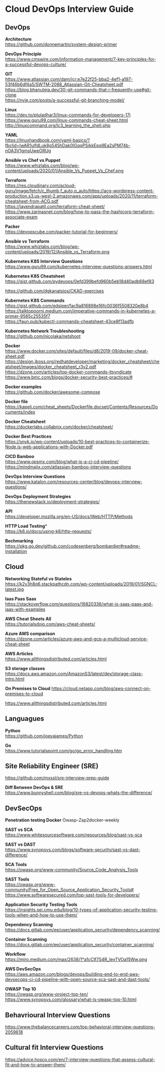 # Cloud DevOps Interview Guide

## DevOps 

**Architecture**<br />https://github.com/donnemartin/system-design-primer

**DevOps Principle**<br />https://www.cmswire.com/information-management/7-key-principles-for-a-successful-devops-culture/

**GIT**<br/>
https://www.atlassian.com/dam/jcr:e7e22f25-bba2-4ef1-a197-53f46b6df4a5/SWTM-2088_Atlassian-Git-Cheatsheet.pdf<br/>
https://blog.bhanuteja.dev/30-git-commands-that-i-frequently-use#git-clone<br/>
https://nvie.com/posts/a-successful-git-branching-model/<br/>


**Linux**<br/>
https://dev.to/ptuladhar3/linux-commands-for-developers-17j<br/>
https://www.guru99.com/linux-commands-cheat-sheet.html<br/>
http://linuxcommand.org/lc3_learning_the_shell.php<br/>

**YAML**<br/>
https://linuxhandbook.com/yaml-basics/?fbclid=IwAR1ulfdLuk8g545hDak0IGqqPSikkEpq9Ea2sPM74b-nOA3V1gmsUweORUg

**Ansible vs Chef vs Puppet**<br/>
https://www.whizlabs.com/blog/wp-content/uploads/2020/01/Ansible_Vs_Puppet_Vs_Chef.png

**Terraform**<br/>
https://res.cloudinary.com/acloud-guru/image/fetch/c_thumb,f_auto,q_auto/https://acg-wordpress-content-production.s3.us-west-2.amazonaws.com/app/uploads/2020/11/terraform-cheatsheet-from-ACG.pdf<br/>
https://jayendrapatil.com/terraform-cheat-sheet/<br/>
https://www.zarinasnet.com/blog/how-to-pass-the-hashicorp-terraform-associate-exam<br/>

**Packer**<br/>
https://devopscube.com/packer-tutorial-for-beginners/<br/>

**Ansible vs Terraform**<br/>
https://www.whizlabs.com/blog/wp-content/uploads/2019/12/Ansible_vs_Terraform.png<br/>

**Kubernetes K8S Interview Questions**<br/>
https://www.guru99.com/kubernetes-interview-questions-answers.html<br/>

**Kubernetes K8S Cheatsheet**<br/>
https://gist.github.com/pydevops/0efd399befd960b5eb18d40adb68ef83<br/>

https://github.com/dgkanatsios/CKAD-exercises<br/>

**Kubernetes K8S Commands**<br/>
https://gist.github.com/edsiper/fac9a816898e16fc0036f5508320e8b4<br/>
https://talktopoorni.medium.com/imperative-commands-in-kubernetes-a-primer-9565c25535f7<br/>
https://faun.pub/kubectl-commands-cheatsheet-43ce8f13adfb<br/>

**Kubernetes Network Troubleshooting**<br/>
https://github.com/nicolaka/netshoot

**Docker**<br/>
https://www.docker.com/sites/default/files/d8/2019-09/docker-cheat-sheet.pdf<br/>
https://design.jboss.org/redhatdeveloper/marketing/docker_cheatsheet/cheatsheet/images/docker_cheatsheet_r3v2.pdf<br/>
https://dzone.com/articles/top-docker-commands-itsyndicate<br/>
https://www.bmc.com/blogs/docker-security-best-practices/#<br/>

**Docker examples**<br/>
https://github.com/docker/awesome-compose

**Docker file**<br/>
https://kapeli.com/cheat_sheets/Dockerfile.docset/Contents/Resources/Documents/index

**Docker Cheatsheet**<br/>
https://dockerlabs.collabnix.com/docker/cheatsheet/

**Docker Best Practices**<br/>
https://snyk.io/wp-content/uploads/10-best-practices-to-containerize-Node.js-web-applications-with-Docker.pdf

**CICD Bamboo**<br/>
https://www.opsmx.com/blog/what-is-a-ci-cd-pipeline/
https://mindmajix.com/atlassian-bamboo-interview-questions

**DevOps Interview Questions**<br/>
https://www.katalon.com/resources-center/blog/devops-interview-questions/

**DevOps Deployment Strategies**<br/>
https://thenewstack.io/deployment-strategies/

**API**<br/>
https://developer.mozilla.org/en-US/docs/Web/HTTP/Methods

**HTTP Load Testing***<br/>
https://k6.io/docs/using-k6/http-requests/

**Bechmarking**<br/>
https://pkg.go.dev/github.com/codesenberg/bombardier#readme-installation


## Cloud

**Networking Stateful vs Stateles**<br/>
https://k2y3h8q6.stackpathcdn.com/wp-content/uploads/2019/01/SGNCL-latest.jpg

**Iaas Paas Saas**<br/>
https://stackoverflow.com/questions/16820336/what-is-saas-paas-and-iaas-with-examples

**AWS Cheat Sheets All**<br/>
https://tutorialsdojo.com/aws-cheat-sheets/

**Azure AWS comparison**<br/>
https://dzone.com/articles/azure-aws-and-gcp-a-multicloud-service-cheat-sheet

**AWS Articles**<br/>
https://www.allthingsdistributed.com/articles.html

**S3 storage classes**<br/>
https://docs.aws.amazon.com/AmazonS3/latest/dev/storage-class-intro.html

**On Premises to Cloud**
https://cloud.netapp.com/blog/aws-connect-on-premises-to-cloud

https://www.allthingsdistributed.com/articles.html


## Languagues
**Python**<br/>
https://github.com/joeyajames/Python

**Go**<br/>
https://www.tutorialspoint.com/go/go_error_handling.htm


## Site Reliability Engineer (SRE)
https://github.com/mxssl/sre-interview-prep-guide

**Diff Between DevOps & SRE**<br/>
https://www.bunnyshell.com/blog/sre-vs-devops-whats-the-difference/<br/>


## DevSecOps
**Penetration testing Docker**
Owasp-Zap2docker-weekly

**SAST vs SCA**<br/>
https://www.whitesourcesoftware.com/resources/blog/sast-vs-sca

**SAST vs DAST**<br/>
https://www.synopsys.com/blogs/software-security/sast-vs-dast-difference/

**SCA Tools**<br/>
https://owasp.org/www-community/Source_Code_Analysis_Tools

**SAST Tools**<br/>
https://owasp.org/www-community/Free_for_Open_Source_Application_Security_Tools#
https://www.softwaresecured.com/top-sast-tools-for-developers/

**Application Security Testing Tools**<br/>
https://insights.sei.cmu.edu/blog/10-types-of-application-security-testing-tools-when-and-how-to-use-them/

**Dependency Scanning**<br/>
https://docs.gitlab.com/ee/user/application_security/dependency_scanning/

**Container Scanning**<br/>
https://docs.gitlab.com/ee/user/application_security/container_scanning/

**Workflow**<br/>
https://miro.medium.com/max/2638/1*a1cClf7S4R_IevTVOa15Ww.png

**AWS DevSecOps**<br/>
https://aws.amazon.com/blogs/devops/building-end-to-end-aws-devsecops-ci-cd-pipeline-with-open-source-sca-sast-and-dast-tools/

**OWASP Top 10**<br/>
https://owasp.org/www-project-top-ten/
https://www.synopsys.com/glossary/what-is-owasp-top-10.html


## Behavrioural Interview Questions
https://www.thebalancecareers.com/top-behavioral-interview-questions-2059618

## Cultural fit Interview Questions
https://advice.hosco.com/en/7-interview-questions-that-assess-cultural-fit-and-how-to-answer-them/

